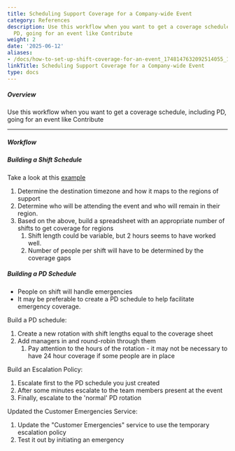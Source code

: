 ```yaml
---
title: Scheduling Support Coverage for a Company-wide Event
category: References
description: Use this workflow when you want to get a coverage schedule, including
  PD, going for an event like Contribute
weight: 2
date: '2025-06-12'
aliases:
- /docs/how-to-set-up-shift-coverage-for-an-event_1748147632092514055_1_1/
linkTitle: Scheduling Support Coverage for a Company-wide Event
type: docs
---
```


##### Overview

Use this workflow when you want to get a coverage schedule, including PD, going for an event like Contribute

---

##### Workflow

##### Building a Shift Schedule

Take a look at this [example](https://drive.google.com/drive/u/0/search?q=%22Support%20-%20Contribute%202019%20Work%20Schedule%22%20parent:1BrPZj6yd-9vmlPpCD6H8JjgF8c6VceFc)

1. Determine the destination timezone and how it maps to the regions of support
1. Determine who will be attending the event and who will remain in their region.
1. Based on the above, build a spreadsheet with an appropriate number of shifts to get coverage for regions
   1. Shift length could be variable, but 2 hours seems to have worked well.
   1. Number of people per shift will have to be determined by the coverage gaps

##### Building a PD Schedule

- People on shift will handle emergencies
- It may be preferable to create a PD schedule to help facilitate emergency coverage.

Build a PD schedule:

1. Create a new rotation with shift lengths equal to the coverage sheet
1. Add managers in and round-robin through them
   1. Pay attention to the hours of the rotation - it may not be necessary to have 24 hour coverage if some people are in place

Build an Escalation Policy:

1. Escalate first to the PD schedule you just created
1. After some minutes escalate to the team members present at the event
1. Finally, escalate to the 'normal' PD rotation

Updated the Customer Emergencies Service:

1. Update the "Customer Emergencies" service to use the temporary escalation policy
1. Test it out by initiating an emergency
